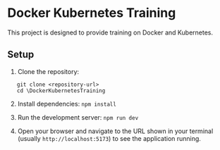# Docker Kubernetes Training

This project is designed to provide training on Docker and Kubernetes.

## Setup

1. Clone the repository:   
```
   git clone <repository-url>
   cd \DockerKubernetesTraining
```

2. Install dependencies:   ```
   npm install   ```

3. Run the development server:   ```
   npm run dev   ```

4. Open your browser and navigate to the URL shown in your terminal (usually `http://localhost:5173`) to see the application running.